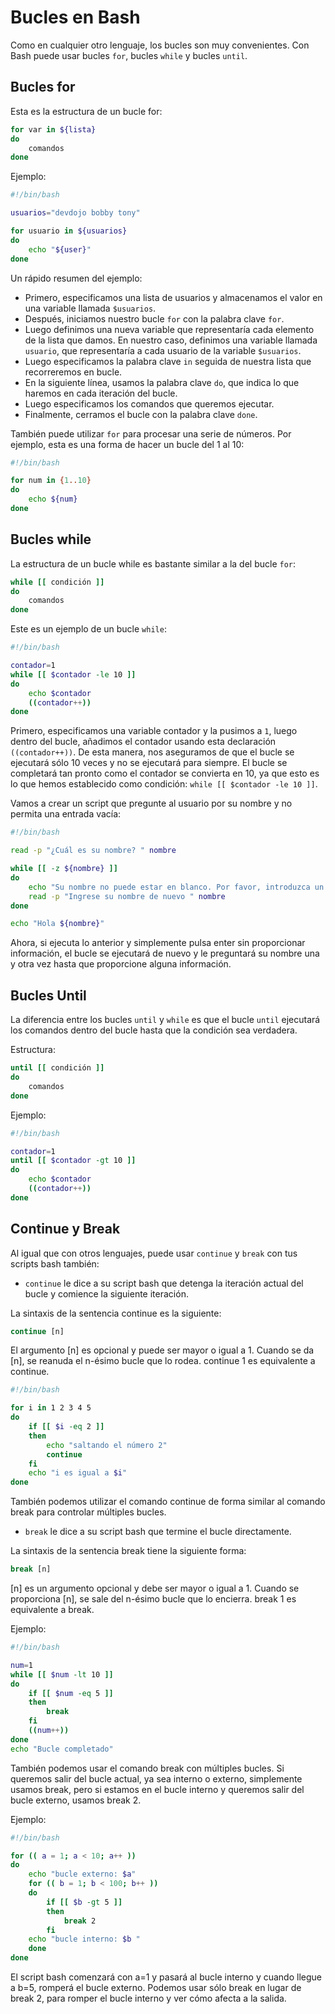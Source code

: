 # Bucles en Bash

Como en cualquier otro lenguaje, los bucles son muy convenientes. Con Bash puede usar bucles `for`, bucles `while` y bucles `until`.

## Bucles for

Esta es la estructura de un bucle for:

```bash
for var in ${lista}
do
    comandos
done
```

Ejemplo:

```bash
#!/bin/bash

usuarios="devdojo bobby tony"

for usuario in ${usuarios}
do
    echo "${user}"
done
```

Un rápido resumen del ejemplo:

* Primero, especificamos una lista de usuarios y almacenamos el valor en una variable llamada `$usuarios`.
* Después, iniciamos nuestro bucle `for` con la palabra clave `for`.
* Luego definimos una nueva variable que representaría cada elemento de la lista que damos. En nuestro caso, definimos una variable llamada `usuario`, que representaría a cada usuario de la variable `$usuarios`.
* Luego especificamos la palabra clave `in` seguida de nuestra lista que recorreremos en bucle.
* En la siguiente línea, usamos la palabra clave `do`, que indica lo que haremos en cada iteración del bucle.
* Luego especificamos los comandos que queremos ejecutar.
* Finalmente, cerramos el bucle con la palabra clave `done`.

También puede utilizar `for` para procesar una serie de números. Por ejemplo, esta es una forma de hacer un bucle del 1 al 10:

```bash
#!/bin/bash

for num in {1..10}
do
    echo ${num}
done
```

## Bucles while

La estructura de un bucle while es bastante similar a la del bucle `for`:

```bash
while [[ condición ]]
do
    comandos
done
```

Este es un ejemplo de un bucle `while`:

```bash
#!/bin/bash

contador=1
while [[ $contador -le 10 ]]
do
    echo $contador
    ((contador++))
done
```

Primero, especificamos una variable contador y la pusimos a `1`, luego dentro del bucle, añadimos el contador usando esta declaración `((contador++))`. De esta manera, nos aseguramos de que el bucle se ejecutará sólo 10 veces y no se ejecutará para siempre. El bucle se completará tan pronto como el contador se convierta en 10, ya que esto es lo que hemos establecido como condición: `while [[ $contador -le 10 ]]`.

Vamos a crear un script que pregunte al usuario por su nombre y no permita una entrada vacía:

```bash
#!/bin/bash

read -p "¿Cuál es su nombre? " nombre

while [[ -z ${nombre} ]]
do
    echo "Su nombre no puede estar en blanco. Por favor, introduzca un nombre válido"
    read -p "Ingrese su nombre de nuevo " nombre
done

echo "Hola ${nombre}"
```

Ahora, si ejecuta lo anterior y simplemente pulsa enter sin proporcionar información, el bucle se ejecutará de nuevo y le preguntará su nombre una y otra vez hasta que proporcione alguna información.

## Bucles Until

La diferencia entre los bucles `until` y `while` es que el bucle `until` ejecutará los comandos dentro del bucle hasta que la condición sea verdadera.

Estructura:

```bash
until [[ condición ]]
do
    comandos
done
```

Ejemplo:

```bash
#!/bin/bash

contador=1
until [[ $contador -gt 10 ]]
do
    echo $contador
    ((contador++))
done
```

## Continue y Break
Al igual que con otros lenguajes, puede usar `continue` y `break` con tus scripts bash también:

* `continue` le dice a su script bash que detenga la iteración actual del bucle y comience la siguiente iteración.

La sintaxis de la sentencia continue es la siguiente:

```bash
continue [n]
```

El argumento [n] es opcional y puede ser mayor o igual a 1. Cuando se da [n], se reanuda el n-ésimo bucle que lo rodea. continue 1 es equivalente a continue.

```bash
#!/bin/bash

for i in 1 2 3 4 5
do
    if [[ $i -eq 2 ]] 
    then
        echo "saltando el número 2"
        continue
    fi
    echo "i es igual a $i"
done
```

También podemos utilizar el comando continue de forma similar al comando break para controlar múltiples bucles.


* `break` le dice a su script bash que termine el bucle directamente.

La sintaxis de la sentencia break tiene la siguiente forma:

```bash
break [n]
```
[n] es un argumento opcional y debe ser mayor o igual a 1. Cuando se proporciona [n], se sale del n-ésimo bucle que lo encierra. break 1 es equivalente a break.

Ejemplo:

```bash
#!/bin/bash

num=1
while [[ $num -lt 10 ]] 
do
    if [[ $num -eq 5 ]] 
    then
        break
    fi
    ((num++))
done
echo "Bucle completado"
```

También podemos usar el comando break con múltiples bucles. Si queremos salir del bucle actual, ya sea interno o externo, simplemente usamos break, pero si estamos en el bucle interno y queremos salir del bucle externo, usamos break 2.

Ejemplo:

```bash
#!/bin/bash

for (( a = 1; a < 10; a++ ))
do
    echo "bucle externo: $a"
    for (( b = 1; b < 100; b++ ))
    do
        if [[ $b -gt 5 ]] 
        then
            break 2
        fi
    echo "bucle interno: $b "
    done
done
```

El script bash comenzará con a=1 y pasará al bucle interno y cuando llegue a b=5, romperá el bucle externo.
Podemos usar sólo break en lugar de break 2, para romper el bucle interno y ver cómo afecta a la salida.

